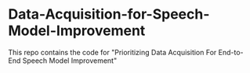 # Data-Acquisition-for-Speech-Model-Improvement
This repo contains the code for "Prioritizing Data Acquisition For End-to-End Speech Model Improvement"
